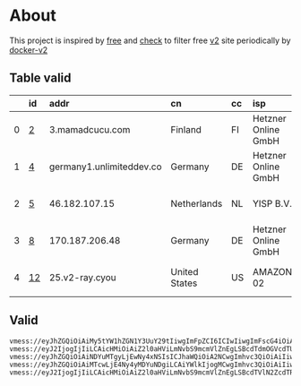 
# About

This project is inspired by [free](https://github.com/freefq/free) and [check](https://github.com/yeahwu/check) to filter free [v2](https://github.com/v2fly/v2ray-core) site periodically by [docker-v2](https://hub.docker.com/r/v2ray/official)

    

## Table valid
|    | id                   | addr                     | cn            | cc   | isp                 | ip                                  | chatgpt          |
|---:|:---------------------|:-------------------------|:--------------|:-----|:--------------------|:------------------------------------|:-----------------|
|  0 | [2](config/2.json)   | 3.mamadcucu.com          | Finland       | FI   | Hetzner Online GmbH | 2a01:4f9:c011:752c::1               | Yes (Region: FI) |
|  1 | [4](config/4.json)   | germany1.unlimiteddev.co | Germany       | DE   | Hetzner Online GmbH | 116.202.230.160                     | Yes (Region: DE) |
|  2 | [5](config/5.json)   | 46.182.107.15            | Netherlands   | NL   | YISP B.V.           | 2a02:2a38:1:2796:ec4:7aff:fe81:77ba | Yes (Region: NL) |
|  3 | [8](config/8.json)   | 170.187.206.48           | Germany       | DE   | Hetzner Online GmbH | 116.202.230.160                     | Yes (Region: DE) |
|  4 | [12](config/12.json) | 25.v2-ray.cyou           | United States | US   | AMAZON-02           | 3.138.119.192                       | Yes (Region: US) |

## Valid
```
vmess://eyJhZGQiOiAiMy5tYW1hZGN1Y3UuY29tIiwgImFpZCI6ICIwIiwgImFscG4iOiAiIiwgImZwIjogIiIsICJob3N0IjogIjMubWFtYWRjdWN1LmNvbSIsICJpZCI6ICI5MjkzNDRlMS00NzNjLTRmZWItYjg2Yi1mZGUzZWUxY2NkMTYiLCAibmV0IjogIndzIiwgInBhdGgiOiAiL0Fyc2FsYW5UYXVCb3QiLCAicG9ydCI6ICIyMDg2IiwgInBzIjogImdpdGh1Yi5jb20vZnJlZWZxIC0gXHU3ZjhlXHU1NmZkQ2xvdWRGbGFyZVx1NTE2Y1x1NTNmOENETlx1ODI4Mlx1NzBiOSAyIiwgInNjeSI6ICJhdXRvIiwgInNuaSI6ICIiLCAidGxzIjogIiIsICJ0eXBlIjogIiIsICJ2IjogIjIifQ==
vmess://eyJ2IjogIjIiLCAicHMiOiAiZ2l0aHViLmNvbS9mcmVlZnEgLSBcdTdmOGVcdTU2ZmRDbG91ZEZsYXJlXHU4MjgyXHU3MGI5IDQiLCAiYWRkIjogImdlcm1hbnkxLnVubGltaXRlZGRldi5jbyIsICJwb3J0IjogIjgwIiwgImlkIjogIjk3ZWE3OWE2LTYxNWMtNGFkNy04MDgzLTRmM2I0OWNiZThhMiIsICJhaWQiOiAiMCIsICJzY3kiOiAiYXV0byIsICJuZXQiOiAid3MiLCAidHlwZSI6ICJub25lIiwgImhvc3QiOiAiZ2VybWFueTEudW5saW1pdGVkZGV2LmNvIiwgInBhdGgiOiAiLyIsICJ0bHMiOiAiIiwgInNuaSI6ICIiLCAiYWxwbiI6ICIifQ==
vmess://eyJhZGQiOiAiNDYuMTgyLjEwNy4xNSIsICJhaWQiOiA2NCwgImhvc3QiOiAiIiwgImlkIjogIjQxODA0OGFmLWEyOTMtNGI5OS05YjBjLTk4Y2EzNTgwZGQyNCIsICJuZXQiOiAidGNwIiwgInBhdGgiOiAiIiwgInBvcnQiOiA1MTMzMiwgInBzIjogImdpdGh1Yi5jb20vZnJlZWZxIC0gXHU4Mzc3XHU1MTcwICA1IiwgInRscyI6ICIiLCAidHlwZSI6ICJhdXRvIiwgInNlY3VyaXR5IjogImF1dG8iLCAic2tpcC1jZXJ0LXZlcmlmeSI6IHRydWUsICJzbmkiOiAiIn0=
vmess://eyJhZGQiOiAiMTcwLjE4Ny4yMDYuNDgiLCAiYWlkIjogMCwgImhvc3QiOiAiIiwgImlkIjogIjkyNzA5NGQzLWQ2NzgtNDc2My04NTkxLWUyNDBkMGJjYWU4NyIsICJuZXQiOiAid3MiLCAicGF0aCI6ICIvY2hhdCIsICJwb3J0IjogNDQzLCAicHMiOiAiZ2l0aHViLmNvbS9mcmVlZnEgLSBcdTdmOGVcdTU2ZmQgIDgiLCAidGxzIjogInRscyIsICJ0eXBlIjogImF1dG8iLCAic2VjdXJpdHkiOiAiYXV0byIsICJza2lwLWNlcnQtdmVyaWZ5IjogdHJ1ZSwgInNuaSI6ICIifQ==
vmess://eyJ2IjogIjIiLCAicHMiOiAiZ2l0aHViLmNvbS9mcmVlZnEgLSBcdTVlN2ZcdTRlMWNcdTc3MDFcdTRmNWJcdTVjNzFcdTVlMDJcdTc5ZmJcdTUyYTggMTIiLCAiYWRkIjogIjI1LnYyLXJheS5jeW91IiwgInBvcnQiOiAiMjM2MjUiLCAiaWQiOiAiMGRkMTlkMjAtZWM4Ni0zNjgwLWIyNTYtODcyMzdiYWZhODllIiwgImFpZCI6ICIyIiwgInNjeSI6ICJhdXRvIiwgIm5ldCI6ICJ3cyIsICJ0eXBlIjogIm5vbmUiLCAiaG9zdCI6ICIyNS52Mi1yYXkuY3lvdSIsICJwYXRoIjogIi8iLCAidGxzIjogIiIsICJzbmkiOiAiIiwgImFscG4iOiAiIn0=
```

